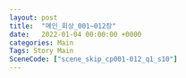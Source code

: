 ```yaml
---
layout: post
title:  "메인_회상_001~012장"
date:   2022-01-04 00:00:00 +0000
categories: Main
Tags: Story Main
SceneCode: ["scene_skip_cp001-012_q1_s10"]
---
```

